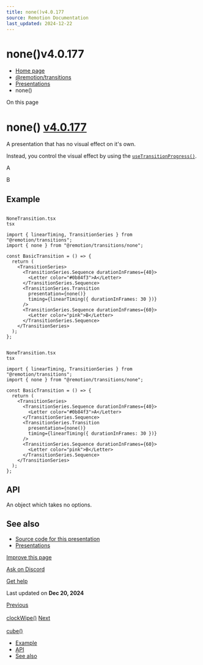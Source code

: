 ```yaml
---
title: none()v4.0.177
source: Remotion Documentation
last_updated: 2024-12-22
---
```


# none()v4.0.177

- [Home page](/)
- [@remotion/transitions](/docs/transitions/)
- [Presentations](/docs/transitions/presentations/)
- none()

On this page

# none() [v4.0.177](https://github.com/remotion-dev/remotion/releases/v4.0.177)

A presentation that has no visual effect on it's own.

Instead, you control the visual effect by using the [`useTransitionProgress()`](/docs/transitions/use-transition-progress).

A

B

## Example [​](\#example "Direct link to Example")

```

NoneTransition.tsx
tsx

import { linearTiming, TransitionSeries } from "@remotion/transitions";
import { none } from "@remotion/transitions/none";

const BasicTransition = () => {
  return (
    <TransitionSeries>
      <TransitionSeries.Sequence durationInFrames={40}>
        <Letter color="#0b84f3">A</Letter>
      </TransitionSeries.Sequence>
      <TransitionSeries.Transition
        presentation={none()}
        timing={linearTiming({ durationInFrames: 30 })}
      />
      <TransitionSeries.Sequence durationInFrames={60}>
        <Letter color="pink">B</Letter>
      </TransitionSeries.Sequence>
    </TransitionSeries>
  );
};
```

```

NoneTransition.tsx
tsx

import { linearTiming, TransitionSeries } from "@remotion/transitions";
import { none } from "@remotion/transitions/none";

const BasicTransition = () => {
  return (
    <TransitionSeries>
      <TransitionSeries.Sequence durationInFrames={40}>
        <Letter color="#0b84f3">A</Letter>
      </TransitionSeries.Sequence>
      <TransitionSeries.Transition
        presentation={none()}
        timing={linearTiming({ durationInFrames: 30 })}
      />
      <TransitionSeries.Sequence durationInFrames={60}>
        <Letter color="pink">B</Letter>
      </TransitionSeries.Sequence>
    </TransitionSeries>
  );
};
```

## API [​](\#api "Direct link to API")

An object which takes no options.

## See also [​](\#see-also "Direct link to See also")

- [Source code for this presentation](https://github.com/remotion-dev/remotion/blob/main/packages/transitions/src/presentations/none.tsx)
- [Presentations](/docs/transitions/presentations)

[Improve this page](https://github.com/remotion-dev/remotion/edit/main/packages/docs/docs/transitions/presentations/none.mdx)

[Ask on Discord](https://remotion.dev/discord)

[Get help](/docs/get-help)

Last updated on **Dec 20, 2024**

[Previous\
\
clockWipe()](/docs/transitions/presentations/clock-wipe) [Next\
\
cube()](/docs/transitions/presentations/cube)

- [Example](#example)
- [API](#api)
- [See also](#see-also)
